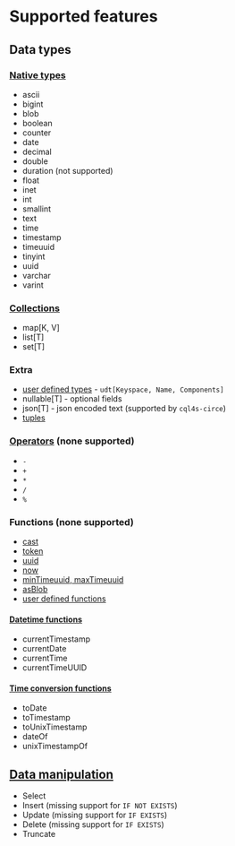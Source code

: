 # Supported features

## Data types

### [Native types](https://cassandra.apache.org/doc/latest/cassandra/cql/types.html#native-types)

- ascii
- bigint
- blob
- boolean
- counter
- date
- decimal
- double
- duration (not supported)
- float
- inet
- int
- smallint
- text
- time
- timestamp
- timeuuid
- tinyint
- uuid
- varchar
- varint

### [Collections](https://cassandra.apache.org/doc/latest/cassandra/cql/types.html#collections)

- map[K, V]
- list[T]
- set[T]

### Extra

- [user defined types](https://cassandra.apache.org/doc/latest/cassandra/cql/types.html#udts) - `udt[Keyspace, Name, Components]`
- nullable[T] - optional fields
- json[T] - json encoded text (supported by `cql4s-circe`)
- [tuples](https://cassandra.apache.org/doc/latest/cassandra/cql/types.html#tuples)

### [Operators](https://cassandra.apache.org/doc/latest/cassandra/cql/operators.html) (none supported)

- `-`
- `+`
- `*`
- `/`
- `%`

### Functions (none supported)

- [cast](https://cassandra.apache.org/doc/latest/cassandra/cql/functions.html#cast)
- [token](https://cassandra.apache.org/doc/latest/cassandra/cql/functions.html#token)
- [uuid](https://cassandra.apache.org/doc/latest/cassandra/cql/functions.html#uuid)
- [now](https://cassandra.apache.org/doc/latest/cassandra/cql/functions.html#now)
- [minTimeuuid, maxTimeuuid](https://cassandra.apache.org/doc/latest/cassandra/cql/functions.html#mintimeuuid-and-maxtimeuuid)
- [asBlob](https://cassandra.apache.org/doc/latest/cassandra/cql/functions.html#blob-conversion-functions)
- [user defined functions](https://cassandra.apache.org/doc/latest/cassandra/cql/functions.html#user-defined-scalar-functions)

#### [Datetime functions](https://cassandra.apache.org/doc/latest/cassandra/cql/functions.html#datetime-functions)
- currentTimestamp
- currentDate
- currentTime
- currentTimeUUID

#### [Time conversion functions](https://cassandra.apache.org/doc/latest/cassandra/cql/functions.html#time-conversion-functions)
- toDate
- toTimestamp
- toUnixTimestamp
- dateOf
- unixTimestampOf


## [Data manipulation](https://cassandra.apache.org/doc/latest/cassandra/cql/dml.html)

- Select
- Insert (missing support for `IF NOT EXISTS`)
- Update (missing support for `IF EXISTS`)
- Delete (missing support for `IF EXISTS`)
- Truncate
